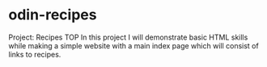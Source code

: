 # odin-recipes
Project: Recipes TOP
In this project I will demonstrate basic HTML skills while making a simple website with a main index page which will consist of links to recipes.